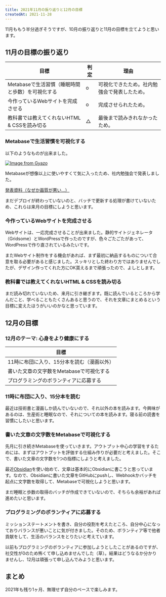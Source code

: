 ```yaml
---
title: 2021年11月の振り返りと12月の目標
createdAt: 2021-11-28
---
```


11月ももう半分過ぎそうですが、10月の振り返りと11月の目標を立てようと思います。

## 11月の目標の振り返り

| 目標                                             | 判定 | 理由                                         |
| ------------------------------------------------ | ---- | -------------------------------------------- |
| Metabaseで生活習慣（睡眠時間と歩数）を可視化する | o    | 可視化できたため。社内勉強会で発表したため。 |
| 今作っているWebサイトを完成させる                | o    | 完成させられたため。                         |
| 教科書では教えてくれないHTML & CSSを読み切る     | △    | 最後まで読みきれなかったため。               |

### Metabaseで生活習慣を可視化する

以下のようなものが出来ました。

[![Image from Gyazo](https://i.gyazo.com/f3877f2e246bef20be6a1bd9ec9058a5.png)](https://gyazo.com/f3877f2e246bef20be6a1bd9ec9058a5)

Metabaseが想像以上に使いやすくて気に入ったため、社内勉強会で発表しました。

[発表資料（なぜか画質が悪い...）](https://speakerdeck.com/tekihei2317/metabasedege-ren-datusiyubodowozuo-cheng-suru)

まだデプロイが終わっていないのと、バッチで更新する処理が書けていないため、これらは来月の目標にしようと思います。

### 今作っているWebサイトを完成させる

Webサイトは、一応完成させることが出来ました。静的サイトジェネレータ（Gridsome）とWordPressで作ったのですが、色々ごたごたがあって、WordPressで作り直されているみたいです。

またWebサイト制作をする機会があれば、まず最初に納品するものについて合意を取る必要があると感じました。スッキリとした終わり方ではありませんでしたが、デザイン作ってくれた方にOK貰えるまで頑張ったので、よしとします。

### 教科書では教えてくれないHTML & CSSを読み切る

まだ読み切れていないため、来月に引き継ぎます。既に読んでいるところから学んだこと、学べることもたくさんあると思うので、それを文章にまとめるという目標に変えたほうがいいのかなと思っています。

## 12月の目標

### 12月のテーマ: 心身をより健康にする

| 目標                                       |
| ------------------------------------------ |
| 11時に布団に入り、15分本を読む（漫画以外） |
| 書いた文章の文字数をMetabaseで可視化する   |
| プログラミングのボランティアに応募する     |

### 11時に布団に入り、15分本を読む

最近は技術書と漫画しか読んでいないので、それ以外の本を読みます。今興味があるのは、生産術と睡眠なので、それについての本を読みます。寝る前の読書を習慣にしたいと思います。

### 書いた文章の文字数をMetabaseで可視化する

先月に引き続きMetabaseを使っていきます。アウトプット中心の学習をするためには、まずはアウトプットを評価する仕組み作りが必要だと考えました。そこで、書いた文章の文字数を1つの指標にしようと考えました。

最近[Obsidian](https://obsidian.md/)を使い始めて、文章は基本的にObsidianに書こうと思っています。なので、Obsidianに書いた文章をGitHubにpushし、Webhookかバッチを起点に文字数を取得して、Metabaseで可視化しようと思います。

まだ睡眠と歩数の取得のバッチが作成できていないので、そちらも余裕があれば進めたいと思います。

### プログラミングのボランティアに応募する

ミッションステートメントを書き、自分の役割を考えたところ、自分中心になっておりバランスが悪いことに気が付きました。そのため、ボランティア等で他者貢献をして、生活のバランスをとりたいと考えています。

以前もプログラミングのボランティアに参加しようとしたことがあるのですが、社交性が0のため怖くて申し込めませんでした（草）。結果はどうなるか分かりませんし、12月は頑張って申し込んでみようと思います。

## まとめ

2021年も残り1ヶ月、無理せず自分のペースで楽しみます。

